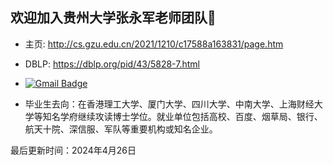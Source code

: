 ## 欢迎加入贵州大学张永军老师团队👋

- 主页: http://cs.gzu.edu.cn/2021/1210/c17588a163831/page.htm

- DBLP: https://dblp.org/pid/43/5828-7.html

- [![Gmail Badge](https://img.shields.io/badge/-zyj6667@126.com-c14438?style=flat-square&logo=Gmail&logoColor=white&link=mailto:zyj6667@126.com)](mailto:zyj6667@126.com)

- 毕业生去向：在香港理工大学、厦门大学、四川大学、中南大学、上海财经大学等知名学府继续攻读博士学位。就业单位包括高校、百度、烟草局、银行、航天十院、深信服、军队等重要机构或知名企业。

最后更新时间：2024年4月26日

<!--

**Here are some ideas to get you started:**

🙋‍♀️ A short introduction - what is your organization all about?
🌈 Contribution guidelines - how can the community get involved?
👩‍💻 Useful resources - where can the community find your docs? Is there anything else the community should know?
🍿 Fun facts - what does your team eat for breakfast?
🧙 Remember, you can do mighty things with the power of [Markdown](https://docs.github.com/github/writing-on-github/getting-started-with-writing-and-formatting-on-github/basic-writing-and-formatting-syntax)
-->

